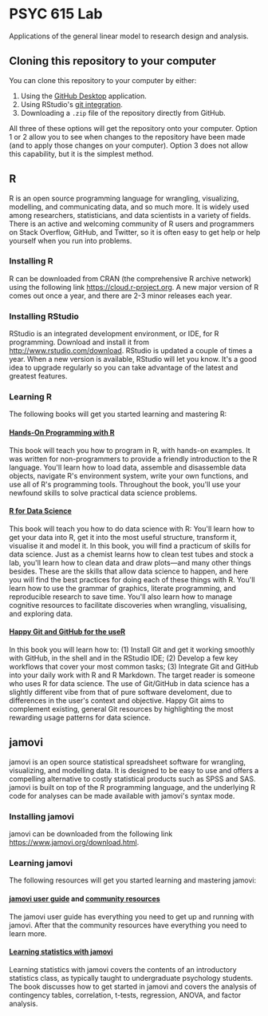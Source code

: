 # PSYC 615 Lab

Applications of the general linear model to research design and analysis.

## Cloning this repository to your computer

You can clone this repository to your computer by either:

1.  Using the [GitHub Desktop](https://desktop.github.com) application.
2.  Using RStudio's [git integration](https://happygitwithr.com).
3.  Downloading a `.zip` file of the repository directly from GitHub.

All three of these options will get the repository onto your computer. Option 1 or 2 allow you to see when changes to the repository have been made (and to apply those changes on your computer). Option 3 does not allow this capability, but it is the simplest method.

## R

R is an open source programming language for wrangling, visualizing, modelling, and communicating data, and so much more. It is widely used among researchers, statisticians, and data scientists in a variety of fields. There is an active and welcoming community of R users and programmers on Stack Overflow, GitHub, and Twitter, so it is often easy to get help or help yourself when you run into problems.

### Installing R

R can be downloaded from CRAN (the comprehensive R archive network) using the following link <https://cloud.r-project.org>. A new major version of R comes out once a year, and there are 2-3 minor releases each year.

### Installing RStudio

RStudio is an integrated development environment, or IDE, for R programming. Download and install it from <http://www.rstudio.com/download>. RStudio is updated a couple of times a year. When a new version is available, RStudio will let you know. It's a good idea to upgrade regularly so you can take advantage of the latest and greatest features.

### Learning R

The following books will get you started learning and mastering R:

#### [Hands-On Programming with R](https://rstudio-education.github.io/hopr/)

This book will teach you how to program in R, with hands-on examples. It was written for non-programmers to provide a friendly introduction to the R language. You'll learn how to load data, assemble and disassemble data objects, navigate R's environment system, write your own functions, and use all of R's programming tools. Throughout the book, you'll use your newfound skills to solve practical data science problems.

#### [R for Data Science](https://r4ds.had.co.nz)

This book will teach you how to do data science with R: You'll learn how to get your data into R, get it into the most useful structure, transform it, visualise it and model it. In this book, you will find a practicum of skills for data science. Just as a chemist learns how to clean test tubes and stock a lab, you'll learn how to clean data and draw plots—and many other things besides. These are the skills that allow data science to happen, and here you will find the best practices for doing each of these things with R. You'll learn how to use the grammar of graphics, literate programming, and reproducible research to save time. You'll also learn how to manage cognitive resources to facilitate discoveries when wrangling, visualising, and exploring data.

#### [Happy Git and GitHub for the useR](https://happygitwithr.com)

In this book you will learn how to: (1) Install Git and get it working smoothly with GitHub, in the shell and in the RStudio IDE; (2) Develop a few key workflows that cover your most common tasks; (3) Integrate Git and GitHub into your daily work with R and R Markdown. The target reader is someone who uses R for data science. The use of Git/GitHub in data science has a slightly different vibe from that of pure software develoment, due to differences in the user's context and objective. Happy Git aims to complement existing, general Git resources by highlighting the most rewarding usage patterns for data science.

## jamovi

jamovi is an open source statistical spreadsheet software for wrangling, visualizing, and modelling data. It is designed to be easy to use and offers a compelling alternative to costly statistical products such as SPSS and SAS. jamovi is built on top of the R programming language, and the underlying R code for analyses can be made available with jamovi's syntax mode.

### Installing jamovi

jamovi can be downloaded from the following link <https://www.jamovi.org/download.html>.

### Learning jamovi

The following resources will get you started learning and mastering jamovi:

#### [jamovi user guide](https://www.jamovi.org/user-manual.html) and [community resources](https://www.jamovi.org/community.html)

The jamovi user guide has everything you need to get up and running with jamovi. After that the community resources have everything you need to learn more.

#### [Learning statistics with jamovi](https://www.learnstatswithjamovi.com)

Learning statistics with jamovi covers the contents of an introductory statistics class, as typically taught to undergraduate psychology students. The book discusses how to get started in jamovi and covers the analysis of contingency tables, correlation, t-tests, regression, ANOVA, and factor analysis.
